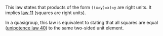 This law states that products of the form `((x◇y)◇x)◇y` are right units.  It implies [law 11](https://teorth.github.io/equational_theories/implications/?11) (squares are right units).

In a quasigroup, this law is equivalent to stating that all squares are equal ([unipotence law 40](https://teorth.github.io/equational_theories/implications/?40)) to the same two-sided unit element.
